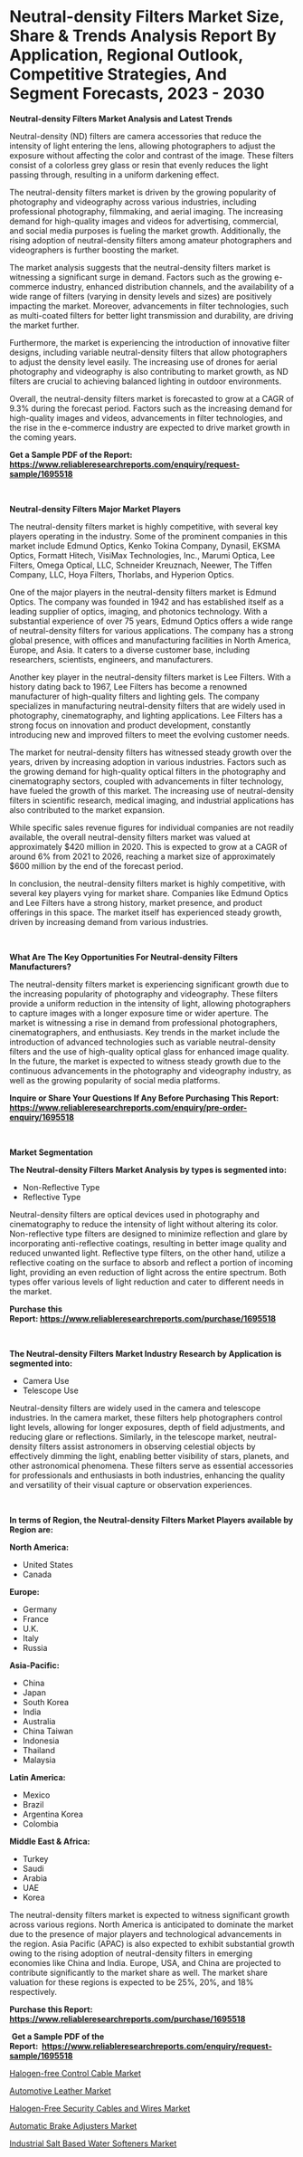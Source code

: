 <p><h1>Neutral-density Filters Market Size, Share & Trends Analysis Report By Application, Regional Outlook, Competitive Strategies, And Segment Forecasts, 2023 - 2030</h1></p><p><strong>Neutral-density Filters Market Analysis and Latest Trends</strong></p>
<p><p>Neutral-density (ND) filters are camera accessories that reduce the intensity of light entering the lens, allowing photographers to adjust the exposure without affecting the color and contrast of the image. These filters consist of a colorless grey glass or resin that evenly reduces the light passing through, resulting in a uniform darkening effect.</p><p>The neutral-density filters market is driven by the growing popularity of photography and videography across various industries, including professional photography, filmmaking, and aerial imaging. The increasing demand for high-quality images and videos for advertising, commercial, and social media purposes is fueling the market growth. Additionally, the rising adoption of neutral-density filters among amateur photographers and videographers is further boosting the market.</p><p>The market analysis suggests that the neutral-density filters market is witnessing a significant surge in demand. Factors such as the growing e-commerce industry, enhanced distribution channels, and the availability of a wide range of filters (varying in density levels and sizes) are positively impacting the market. Moreover, advancements in filter technologies, such as multi-coated filters for better light transmission and durability, are driving the market further.</p><p>Furthermore, the market is experiencing the introduction of innovative filter designs, including variable neutral-density filters that allow photographers to adjust the density level easily. The increasing use of drones for aerial photography and videography is also contributing to market growth, as ND filters are crucial to achieving balanced lighting in outdoor environments.</p><p>Overall, the neutral-density filters market is forecasted to grow at a CAGR of 9.3% during the forecast period. Factors such as the increasing demand for high-quality images and videos, advancements in filter technologies, and the rise in the e-commerce industry are expected to drive market growth in the coming years.</p></p>
<p><strong>Get a Sample PDF of the Report:&nbsp; <a href="https://www.reliableresearchreports.com/enquiry/request-sample/1695518">https://www.reliableresearchreports.com/enquiry/request-sample/1695518</a></strong></p>
<p>&nbsp;</p>
<p><strong>Neutral-density Filters Major Market Players</strong></p>
<p><p>The neutral-density filters market is highly competitive, with several key players operating in the industry. Some of the prominent companies in this market include Edmund Optics, Kenko Tokina Company, Dynasil, EKSMA Optics, Formatt Hitech, VisiMax Technologies, Inc., Marumi Optica, Lee Filters, Omega Optical, LLC, Schneider Kreuznach, Neewer, The Tiffen Company, LLC, Hoya Filters, Thorlabs, and Hyperion Optics.</p><p>One of the major players in the neutral-density filters market is Edmund Optics. The company was founded in 1942 and has established itself as a leading supplier of optics, imaging, and photonics technology. With a substantial experience of over 75 years, Edmund Optics offers a wide range of neutral-density filters for various applications. The company has a strong global presence, with offices and manufacturing facilities in North America, Europe, and Asia. It caters to a diverse customer base, including researchers, scientists, engineers, and manufacturers.</p><p>Another key player in the neutral-density filters market is Lee Filters. With a history dating back to 1967, Lee Filters has become a renowned manufacturer of high-quality filters and lighting gels. The company specializes in manufacturing neutral-density filters that are widely used in photography, cinematography, and lighting applications. Lee Filters has a strong focus on innovation and product development, constantly introducing new and improved filters to meet the evolving customer needs.</p><p>The market for neutral-density filters has witnessed steady growth over the years, driven by increasing adoption in various industries. Factors such as the growing demand for high-quality optical filters in the photography and cinematography sectors, coupled with advancements in filter technology, have fueled the growth of this market. The increasing use of neutral-density filters in scientific research, medical imaging, and industrial applications has also contributed to the market expansion.</p><p>While specific sales revenue figures for individual companies are not readily available, the overall neutral-density filters market was valued at approximately $420 million in 2020. This is expected to grow at a CAGR of around 6% from 2021 to 2026, reaching a market size of approximately $600 million by the end of the forecast period.</p><p>In conclusion, the neutral-density filters market is highly competitive, with several key players vying for market share. Companies like Edmund Optics and Lee Filters have a strong history, market presence, and product offerings in this space. The market itself has experienced steady growth, driven by increasing demand from various industries.</p></p>
<p>&nbsp;</p>
<p><strong>What Are The Key Opportunities For Neutral-density Filters Manufacturers?</strong></p>
<p><p>The neutral-density filters market is experiencing significant growth due to the increasing popularity of photography and videography. These filters provide a uniform reduction in the intensity of light, allowing photographers to capture images with a longer exposure time or wider aperture. The market is witnessing a rise in demand from professional photographers, cinematographers, and enthusiasts. Key trends in the market include the introduction of advanced technologies such as variable neutral-density filters and the use of high-quality optical glass for enhanced image quality. In the future, the market is expected to witness steady growth due to the continuous advancements in the photography and videography industry, as well as the growing popularity of social media platforms.</p></p>
<p><strong>Inquire or Share Your Questions If Any Before Purchasing This Report: <a href="https://www.reliableresearchreports.com/enquiry/pre-order-enquiry/1695518">https://www.reliableresearchreports.com/enquiry/pre-order-enquiry/1695518</a></strong></p>
<p>&nbsp;</p>
<p><strong>Market Segmentation</strong></p>
<p><strong>The Neutral-density Filters Market Analysis by types is segmented into:</strong></p>
<p><ul><li>Non-Reflective Type</li><li>Reflective Type</li></ul></p>
<p><p>Neutral-density filters are optical devices used in photography and cinematography to reduce the intensity of light without altering its color. Non-reflective type filters are designed to minimize reflection and glare by incorporating anti-reflective coatings, resulting in better image quality and reduced unwanted light. Reflective type filters, on the other hand, utilize a reflective coating on the surface to absorb and reflect a portion of incoming light, providing an even reduction of light across the entire spectrum. Both types offer various levels of light reduction and cater to different needs in the market.</p></p>
<p><strong>Purchase this Report:&nbsp;<a href="https://www.reliableresearchreports.com/purchase/1695518">https://www.reliableresearchreports.com/purchase/1695518</a></strong></p>
<p>&nbsp;</p>
<p><strong>The Neutral-density Filters Market Industry Research by Application is segmented into:</strong></p>
<p><ul><li>Camera Use</li><li>Telescope Use</li></ul></p>
<p><p>Neutral-density filters are widely used in the camera and telescope industries. In the camera market, these filters help photographers control light levels, allowing for longer exposures, depth of field adjustments, and reducing glare or reflections. Similarly, in the telescope market, neutral-density filters assist astronomers in observing celestial objects by effectively dimming the light, enabling better visibility of stars, planets, and other astronomical phenomena. These filters serve as essential accessories for professionals and enthusiasts in both industries, enhancing the quality and versatility of their visual capture or observation experiences.</p></p>
<p>&nbsp;</p>
<p><strong>In terms of Region, the Neutral-density Filters Market Players available by Region are:</strong></p>
<p>
    <p> <strong> North America: </strong>
        <ul>
            <li>United States</li>
            <li>Canada</li>
        </ul>
        </p> 
    <p> <strong> Europe: </strong>
        <ul>
            <li>Germany</li>
            <li>France</li>
            <li>U.K.</li>
            <li>Italy</li>
            <li>Russia</li>
        </ul>
        </p> 
    <p> <strong> Asia-Pacific: </strong>
        <ul>
            <li>China</li>
            <li>Japan</li>
            <li>South Korea</li>
            <li>India</li>
            <li>Australia</li>
            <li>China Taiwan</li>
            <li>Indonesia</li>
            <li>Thailand</li>
            <li>Malaysia</li>
        </ul>
        </p> 
    <p> <strong> Latin America: </strong>
        <ul>
            <li>Mexico</li>
            <li>Brazil</li>
            <li>Argentina Korea</li>
            <li>Colombia</li>
        </ul>
        </p> 
    <p> <strong> Middle East & Africa: </strong>
        <ul>
            <li>Turkey</li>
            <li>Saudi</li>
            <li>Arabia</li>
            <li>UAE</li>
            <li>Korea</li>
        </ul>
    </p>
    </p>
<p><p>The neutral-density filters market is expected to witness significant growth across various regions. North America is anticipated to dominate the market due to the presence of major players and technological advancements in the region. Asia Pacific (APAC) is also expected to exhibit substantial growth owing to the rising adoption of neutral-density filters in emerging economies like China and India. Europe, USA, and China are projected to contribute significantly to the market share as well. The market share valuation for these regions is expected to be 25%, 20%, and 18% respectively.</p></p>
<p><strong>Purchase this Report: <a href="https://www.reliableresearchreports.com/purchase/1695518">https://www.reliableresearchreports.com/purchase/1695518</a></strong></p>
<p>&nbsp;<strong>Get a Sample PDF of the Report:&nbsp;&nbsp;<a href="https://www.reliableresearchreports.com/enquiry/request-sample/1695518">https://www.reliableresearchreports.com/enquiry/request-sample/1695518</a></strong></p>
<p><strong></strong></p>
<p><p><a href="https://medium.com/@carolynfuller1997/halogen-free-control-cable-market-exploring-market-share-market-trends-and-future-growth-3c92af154fe2">Halogen-free Control Cable Market</a></p><p><a href="https://github.com/gdfhhhj/Market-Research-Report-List-1/blob/main/automotive-leather-market.md">Automotive Leather Market</a></p><p><a href="https://medium.com/@janicegriffin2022/halogen-free-security-cables-and-wires-market-insight-market-trends-growth-forecasted-from-2023-8692a6e16b02">Halogen-Free Security Cables and Wires Market</a></p><p><a href="https://www.linkedin.com/pulse/automatic-brake-adjusters-market-size-2023-2030-global-industrial-lyrwe/">Automatic Brake Adjusters Market</a></p><p><a href="https://github.com/gulaimolin/Market-Research-Report-List-1/blob/main/industrial-salt-based-water-softeners-market.md">Industrial Salt Based Water Softeners Market</a></p></p>